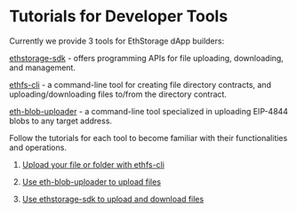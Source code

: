# Tutorials for Developer Tools

Currently we provide 3 tools for EthStorage dApp builders:

[ethstorage-sdk](https://github.com/ethstorage/ethstorage-sdk)  -  offers programming APIs for file uploading, downloading, and management.

[ethfs-cli](https://github.com/ethstorage/ethfs-cli) - a command-line tool for creating file directory contracts, and uploading/downloading files to/from the directory contract.

[eth-blob-uploader](https://github.com/ethstorage/eth-blob-uploader) - a command-line tool specialized in uploading EIP-4844 blobs to any target address.

Follow the tutorials for each tool to become familiar with their functionalities and operations.

1. [Upload your file or folder with ethfs-cli](/dapp-developer/tutorials/upload-your-file-folder-with-ethfs-cli.md)

2. [Use eth-blob-uploader to upload files](/dapp-developer/tutorials/use-eth-blob-uploader-to-upload-files.md)

3. [Use ethstorage-sdk to upload and download files](/dapp-developer/tutorials/use-ethstorage-sdk-to-upload-and-download-files.md)